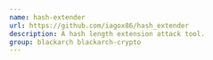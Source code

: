 ```yaml
---
name: hash-extender
url: https://github.com/iagox86/hash_extender
description: A hash length extension attack tool.
group: blackarch blackarch-crypto
---
```

